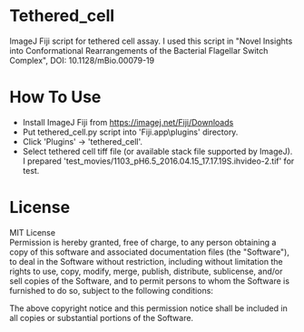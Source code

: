# Tethered_cell
ImageJ Fiji script for tethered cell assay.
I used this script in "Novel Insights into Conformational Rearrangements of the Bacterial Flagellar Switch Complex", DOI: 10.1128/mBio.00079-19

# How To Use

* Install ImageJ Fiji from https://imagej.net/Fiji/Downloads
* Put tethered_cell.py script into 'Fiji.app\plugins\' directory.
* Click 'Plugins' -> 'tethered_cell'.
* Select tethered cell tiff file (or available stack file supported by ImageJ). I prepared 'test_movies/1103_pH6.5_2016.04.15_17.17.19S.ihvideo-2.tif' for test.

# License
MIT License  
Permission is hereby granted, free of charge, to any person obtaining a copy
of this software and associated documentation files (the "Software"), to deal
in the Software without restriction, including without limitation the rights
to use, copy, modify, merge, publish, distribute, sublicense, and/or sell
copies of the Software, and to permit persons to whom the Software is
furnished to do so, subject to the following conditions:

The above copyright notice and this permission notice shall be included in all
copies or substantial portions of the Software.
